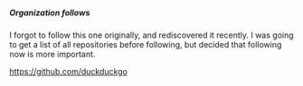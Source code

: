 ##### Organization follows

I forgot to follow this one originally, and rediscovered it recently. I was going to get a list of all repositories before following, but decided that following now is more important.

https://github.com/duckduckgo

